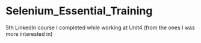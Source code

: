 # Selenium_Essential_Training
5th LinkedIn course I completed while working at Unit4 (from the ones I was more interested in)
